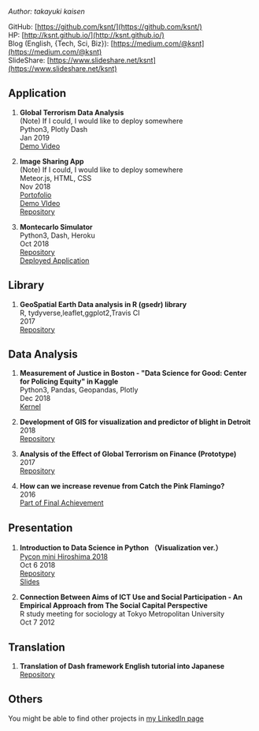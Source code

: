 *Author: takayuki kaisen*  

GitHub: [https://github.com/ksnt/](https://github.com/ksnt/)  
HP: [http://ksnt.github.io/](http://ksnt.github.io/)  
Blog (English, {Tech, Sci, Biz}): [https://medium.com/@ksnt](https://medium.com/@ksnt)  
SlideShare: [https://www.slideshare.net/ksnt](https://www.slideshare.net/ksnt)  

## Application

1. **Global Terrorism Data Analysis**  
(Note) If I could, I would like to deploy somewhere  
Python3, Plotly Dash  
Jan 2019  
[Demo Video](https://drive.google.com/open?id=1428V6qrFP-JvWYHYe7kc6V54apw0Yvde)  

1. **Image Sharing App**  
(Note) If I could, I would like to deploy somewhere  
Meteor.js, HTML, CSS  
Nov 2018  
[Portofolio](https://drive.google.com/open?id=1AJRBfhP7pum2gIy194nPfGPxtdYR8gPe)  
[Demo VIdeo](https://drive.google.com/open?id=1iHgahPPYyzlPo3JBIH6dktfYa9I29Dp6)  
[Repository](https://github.com/ksnt/image_sharing_app)  

1. **Montecarlo Simulator**  
Python3, Dash, Heroku  
Oct 2018  
[Repository](https://github.com/ksnt/pycon_hiro_2018/tree/master/code/montecarlo)  
[Deployed Application](https://montecarlo-dash-app.herokuapp.com/)

## Library

1. **GeoSpatial Earth Data analysis in R (gsedr) library**  
R, tydyverse,leaflet,ggplot2,Travis CI    
2017  
[Repository](https://github.com/ksnt/gsedr)  

## Data Analysis

1. **Measurement of Justice in Boston - "Data Science for Good: Center for Policing Equity" in Kaggle**  
Python3, Pandas, Geopandas, Plotly  
Dec 2018  
[Kernel](https://www.kaggle.com/ksn0215/measurement-of-justice-in-boston)  

1. **Development of GIS for visualization and predictor of blight in Detroit**  
2018  
[Repository](https://github.com/ksnt/Predictor-of-blights-in-Detroit)  

1. **Analysis of the Effect of Global Terrorism on Finance (Prototype)**  
2017  
[Repository](https://github.com/ksnt/Global-Terrorism-Data-Analysis)  

1. **How can we increase revenue from Catch the Pink Flamingo?**  
2016  
[Part of Final Achievement](https://drive.google.com/open?id=0Bwpo8iEJDg72NWl6THd4S0EyQ1U)


## Presentation

1. **Introduction to Data Science in Python （Visualization ver.）**  
    [Pycon mini Hiroshima 2018](https://hiroshima.pycon.jp/2018/)  
    Oct 6 2018  
    [Repository](https://github.com/ksnt/pycon_hiro_2018)  
    [Slides](https://www.slideshare.net/ksnt/pyconmini-hiroshima-2018-118202503)  
    
1. **Connection Between Aims of ICT Use and Social Participation - An Empirical Approach from The Social Capital Perspective**  
   R study meeting for sociology at Tokyo Metropolitan University  
   Oct 7 2012

## Translation

1. **Translation of Dash framework English tutorial into Japanese**  
    [Repository](https://github.com/ksnt/Dash_Translation_into_Japanese)
    
## Others

You might be able to find other projects in [my LinkedIn page](https://jp.linkedin.com/in/takayuki-kaisen-9b4710105)  
